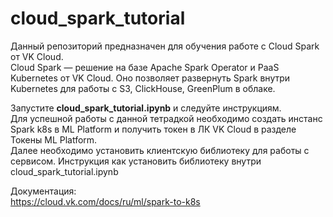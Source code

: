 # cloud_spark_tutorial

Данный репозиторий предназначен для обучения работе с Cloud Spark от VK Cloud.  
Cloud Spark — решение на базе Apache Spark Operator и PaaS Kubernetes от VK Cloud. 
Оно позволяет развернуть Spark внутри Kubernetes для работы с S3, ClickHouse, GreenPlum в облаке.  
  
Запустите **cloud_spark_tutorial.ipynb** и следуйте инструкциям.   
Для успешной работы с данной тетрадкой необходимо создать инстанс Spark k8s в ML Platform и получить токен в ЛК VK Cloud в разделе Токены ML Platform.  
Далее необходимо установить клиентскую библиотеку для работы с сервисом. Инструкция как установить библиотеку внутри cloud_spark_tutorial.ipynb  

Документация:  
https://cloud.vk.com/docs/ru/ml/spark-to-k8s  


